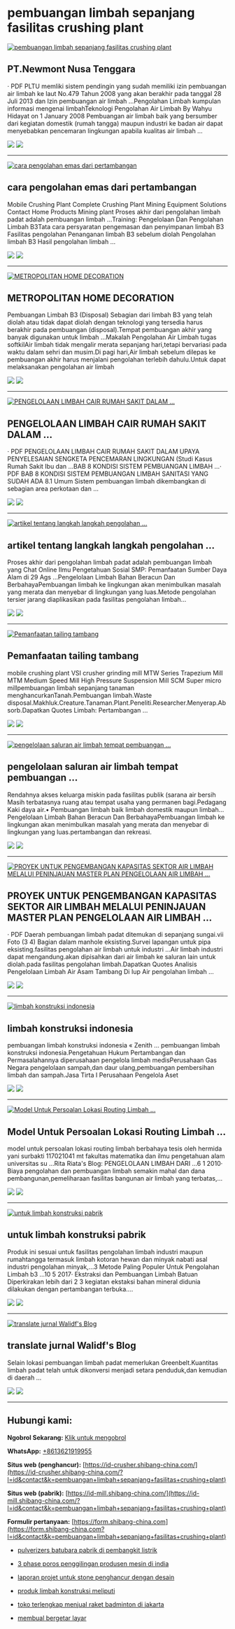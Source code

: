 # pembuangan limbah sepanjang fasilitas crushing plant

<a href="https://swt.shibang-china.com/?l=id&img&k=pembuangan+limbah+sepanjang+fasilitas+crushing+plant" target="_blank">![pembuangan limbah sepanjang fasilitas crushing plant](http://static.shibang-china.com/all-800x300/323.jpg)</a>

## PT.Newmont Nusa Tenggara
· PDF PLTU memliki sistem pendingin yang sudah memiliki izin pembuangan air limbah ke laut No.479 Tahun 2008 yang akan berakhir pada tanggal 28 Juli 2013 dan Izin pembuangan air limbah …Pengolahan Limbah kumpulan informasi mengenai limbahTeknologi Pengolahan Air Limbah By Wahyu Hidayat on 1 January 2008 Pembuangan air limbah baik yang bersumber dari kegiatan domestik (rumah tangga) maupun industri ke badan air dapat menyebabkan pencemaran lingkungan apabila kualitas air limbah …


<a href="https://whatsapp.shibangsoft.com/WhatsApp.php" target="_blank" title="WhatsApp">![](http://static.shibang-china.com/icon/whatsapp.png)</a> <a href="https://swt.shibang-china.com/?l=id&icon&k=pembuangan+limbah+sepanjang+fasilitas+crushing+plant" target="_blank">![](http://static.shibang-china.com/icon/chat-id.png)</a>

---

<a href="https://swt.shibang-china.com/?l=id&img&k=pembuangan+limbah+sepanjang+fasilitas+crushing+plant" target="_blank">![cara pengolahan emas dari pertambangan](http://static.shibang-china.com/all-800x300/1217.jpg)</a>

## cara pengolahan emas dari pertambangan
Mobile Crushing Plant Complete Crushing Plant Mining Equipment Solutions Contact Home Products Mining plant Proses akhir dari pengolahan limbah padat adalah pembuangan limbah …Training: Pengelolaan Dan Pengolahan Limbah B3Tata cara persyaratan pengemasan dan penyimpanan limbah B3 Fasilitas pengolahan Penanganan limbah B3 sebelum diolah Pengolahan limbah B3 Hasil pengolahan limbah …


<a href="https://whatsapp.shibangsoft.com/WhatsApp.php" target="_blank" title="WhatsApp">![](http://static.shibang-china.com/icon/whatsapp.png)</a> <a href="https://swt.shibang-china.com/?l=id&icon&k=pembuangan+limbah+sepanjang+fasilitas+crushing+plant" target="_blank">![](http://static.shibang-china.com/icon/chat-id.png)</a>

---

<a href="https://swt.shibang-china.com/?l=id&img&k=pembuangan+limbah+sepanjang+fasilitas+crushing+plant" target="_blank">![METROPOLITAN HOME DECORATION](http://static.shibang-china.com/all-800x300/1527.jpg)</a>

## METROPOLITAN HOME DECORATION
Pembuangan Limbah B3 (Disposal) Sebagian dari limbah B3 yang telah diolah atau tidak dapat diolah dengan teknologi yang tersedia harus berakhir pada pembuangan (disposal).Tempat pembuangan akhir yang banyak digunakan untuk limbah …Makalah Pengolahan Air Limbah tugas softkilAir limbah tidak mengalir merata sepanjang hari,tetapi bervariasi pada waktu dalam sehri dan musim.Di pagi hari,Air limbah sebelum dilepas ke pembuangan akhir harus menjalani pengolahan terlebih dahulu.Untuk dapat melaksanakan pengolahan air limbah


<a href="https://whatsapp.shibangsoft.com/WhatsApp.php" target="_blank" title="WhatsApp">![](http://static.shibang-china.com/icon/whatsapp.png)</a> <a href="https://swt.shibang-china.com/?l=id&icon&k=pembuangan+limbah+sepanjang+fasilitas+crushing+plant" target="_blank">![](http://static.shibang-china.com/icon/chat-id.png)</a>

---

<a href="https://swt.shibang-china.com/?l=id&img&k=pembuangan+limbah+sepanjang+fasilitas+crushing+plant" target="_blank">![PENGELOLAAN LIMBAH CAIR RUMAH SAKIT DALAM …](http://static.shibang-china.com/all-800x300/1400.jpg)</a>

## PENGELOLAAN LIMBAH CAIR RUMAH SAKIT DALAM …
· PDF PENGELOLAAN LIMBAH CAIR RUMAH SAKIT DALAM UPAYA PENYELESAIAN SENGKETA PENCEMARAN LINGKUNGAN (Studi Kasus Rumah Sakit Ibu dan …BAB 8 KONDISI SISTEM PEMBUANGAN LIMBAH …· PDF BAB 8 KONDISI SISTEM PEMBUANGAN LIMBAH SANITASI YANG SUDAH ADA 8.1 Umum Sistem pembuangan limbah dikembangkan di sebagian area perkotaan dan …


<a href="https://whatsapp.shibangsoft.com/WhatsApp.php" target="_blank" title="WhatsApp">![](http://static.shibang-china.com/icon/whatsapp.png)</a> <a href="https://swt.shibang-china.com/?l=id&icon&k=pembuangan+limbah+sepanjang+fasilitas+crushing+plant" target="_blank">![](http://static.shibang-china.com/icon/chat-id.png)</a>

---

<a href="https://swt.shibang-china.com/?l=id&img&k=pembuangan+limbah+sepanjang+fasilitas+crushing+plant" target="_blank">![artikel tentang langkah langkah pengolahan …](http://static.shibang-china.com/all-800x300/950.jpg)</a>

## artikel tentang langkah langkah pengolahan …
Proses akhir dari pengolahan limbah padat adalah pembuangan limbah yang Chat Online Ilmu Pengetahuan Sosial SMP: Pemanfaatan Sumber Daya Alam di 29 Ags …Pengelolaan Limbah Bahan Beracun Dan BerbahayaPembuangan limbah ke lingkungan akan menimbulkan masalah yang merata dan menyebar di lingkungan yang luas.Metode pengolahan tersier jarang diaplikasikan pada fasilitas pengolahan limbah…


<a href="https://whatsapp.shibangsoft.com/WhatsApp.php" target="_blank" title="WhatsApp">![](http://static.shibang-china.com/icon/whatsapp.png)</a> <a href="https://swt.shibang-china.com/?l=id&icon&k=pembuangan+limbah+sepanjang+fasilitas+crushing+plant" target="_blank">![](http://static.shibang-china.com/icon/chat-id.png)</a>

---

<a href="https://swt.shibang-china.com/?l=id&img&k=pembuangan+limbah+sepanjang+fasilitas+crushing+plant" target="_blank">![Pemanfaatan tailing tambang](http://static.shibang-china.com/all-800x300/1273.jpg)</a>

## Pemanfaatan tailing tambang
mobile crushing plant VSI crusher grinding mill MTW Series Trapezium Mill MTM Medium Speed Mill High Pressure Suspension Mill SCM Super micro millpembuangan limbah sepanjang tanaman menghancurkanTanah.Pembuangan limbah.Waste disposal.Makhluk.Creature.Tanaman.Plant.Peneliti.Researcher.Menyerap.Absorb.Dapatkan Quotes Limbah: Pertambangan …


<a href="https://whatsapp.shibangsoft.com/WhatsApp.php" target="_blank" title="WhatsApp">![](http://static.shibang-china.com/icon/whatsapp.png)</a> <a href="https://swt.shibang-china.com/?l=id&icon&k=pembuangan+limbah+sepanjang+fasilitas+crushing+plant" target="_blank">![](http://static.shibang-china.com/icon/chat-id.png)</a>

---

<a href="https://swt.shibang-china.com/?l=id&img&k=pembuangan+limbah+sepanjang+fasilitas+crushing+plant" target="_blank">![pengelolaan saluran air limbah tempat pembuangan …](http://static.shibang-china.com/all-800x300/1522.jpg)</a>

## pengelolaan saluran air limbah tempat pembuangan …
Rendahnya akses keluarga miskin pada fasilitas publik (sarana air bersih Masih terbatasnya ruang atau tempat usaha yang permanen bagi.Pedagang Kaki daya air.• Pembuangan limbah baik limbah domestik maupun limbah…Pengelolaan Limbah Bahan Beracun Dan BerbahayaPembuangan limbah ke lingkungan akan menimbulkan masalah yang merata dan menyebar di lingkungan yang luas.pertambangan dan rekreasi.


<a href="https://whatsapp.shibangsoft.com/WhatsApp.php" target="_blank" title="WhatsApp">![](http://static.shibang-china.com/icon/whatsapp.png)</a> <a href="https://swt.shibang-china.com/?l=id&icon&k=pembuangan+limbah+sepanjang+fasilitas+crushing+plant" target="_blank">![](http://static.shibang-china.com/icon/chat-id.png)</a>

---

<a href="https://swt.shibang-china.com/?l=id&img&k=pembuangan+limbah+sepanjang+fasilitas+crushing+plant" target="_blank">![PROYEK UNTUK PENGEMBANGAN KAPASITAS SEKTOR AIR LIMBAH MELALUI PENINJAUAN MASTER PLAN PENGELOLAAN AIR LIMBAH …](http://static.shibang-china.com/all-800x300/725.jpg)</a>

## PROYEK UNTUK PENGEMBANGAN KAPASITAS SEKTOR AIR LIMBAH MELALUI PENINJAUAN MASTER PLAN PENGELOLAAN AIR LIMBAH …
· PDF Daerah pembuangan limbah padat ditemukan di sepanjang sungai.vii Foto (3 4) Bagian dalam manhole eksisting.Survei lapangan untuk pipa eksisting.fasilitas pengolahan air limbah untuk industri …Air limbah industri dapat mengandung.akan dipisahkan dari air limbah ke saluran lain untuk diolah.pada fasilitas pengolahan limbah.Dapatkan Quotes Analisis Pengelolaan Limbah Air Asam Tambang Di Iup Air pengolahan limbah …


<a href="https://whatsapp.shibangsoft.com/WhatsApp.php" target="_blank" title="WhatsApp">![](http://static.shibang-china.com/icon/whatsapp.png)</a> <a href="https://swt.shibang-china.com/?l=id&icon&k=pembuangan+limbah+sepanjang+fasilitas+crushing+plant" target="_blank">![](http://static.shibang-china.com/icon/chat-id.png)</a>

---

<a href="https://swt.shibang-china.com/?l=id&img&k=pembuangan+limbah+sepanjang+fasilitas+crushing+plant" target="_blank">![limbah konstruksi indonesia](http://static.shibang-china.com/all-800x300/1471.jpg)</a>

## limbah konstruksi indonesia
pembuangan limbah konstruksi indonesia « Zenith … pembuangan limbah konstruksi indonesia.Pengetahuan Hukum Pertambangan dan Permasalahannya diperusahaan pengelola limbah medisPerusahaan Gas Negara pengelolaan sampah,dan daur ulang,pembuangan pembersihan limbah dan sampah.Jasa Tirta I Perusahaan Pengelola Aset


<a href="https://whatsapp.shibangsoft.com/WhatsApp.php" target="_blank" title="WhatsApp">![](http://static.shibang-china.com/icon/whatsapp.png)</a> <a href="https://swt.shibang-china.com/?l=id&icon&k=pembuangan+limbah+sepanjang+fasilitas+crushing+plant" target="_blank">![](http://static.shibang-china.com/icon/chat-id.png)</a>

---

<a href="https://swt.shibang-china.com/?l=id&img&k=pembuangan+limbah+sepanjang+fasilitas+crushing+plant" target="_blank">![Model Untuk Persoalan Lokasi Routing Limbah …](http://static.shibang-china.com/all-800x300/957.jpg)</a>

## Model Untuk Persoalan Lokasi Routing Limbah …
model untuk persoalan lokasi routing limbah berbahaya tesis oleh hermida yani surbakti 117021041 mt fakultas matematika dan ilmu pengetahuan alam universitas su …Rita Riata's Blog: PENGELOLAAN LIMBAH DARI …6 1 2010· Biaya pengolahan dan pembuangan limbah semakin mahal dan dana pembangunan,pemeliharaan fasilitas bangunan air limbah yang terbatas,…


<a href="https://whatsapp.shibangsoft.com/WhatsApp.php" target="_blank" title="WhatsApp">![](http://static.shibang-china.com/icon/whatsapp.png)</a> <a href="https://swt.shibang-china.com/?l=id&icon&k=pembuangan+limbah+sepanjang+fasilitas+crushing+plant" target="_blank">![](http://static.shibang-china.com/icon/chat-id.png)</a>

---

<a href="https://swt.shibang-china.com/?l=id&img&k=pembuangan+limbah+sepanjang+fasilitas+crushing+plant" target="_blank">![untuk limbah konstruksi pabrik](http://static.shibang-china.com/all-800x300/675.jpg)</a>

## untuk limbah konstruksi pabrik
Produk ini sesuai untuk fasilitas pengolahan limbah industri maupun rumahtangga termasuk limbah kotoran hewan dan minyak nabati asal industri pengolahan minyak,…3 Metode Paling Populer Untuk Pengolahan Limbah b3 …10 5 2017· Ekstraksi dan Pembuangan Limbah Batuan Diperkirakan lebih dari 2 3 kegiatan ekstaksi bahan mineral didunia dilakukan dengan pertambangan terbuka.…


<a href="https://whatsapp.shibangsoft.com/WhatsApp.php" target="_blank" title="WhatsApp">![](http://static.shibang-china.com/icon/whatsapp.png)</a> <a href="https://swt.shibang-china.com/?l=id&icon&k=pembuangan+limbah+sepanjang+fasilitas+crushing+plant" target="_blank">![](http://static.shibang-china.com/icon/chat-id.png)</a>

---

<a href="https://swt.shibang-china.com/?l=id&img&k=pembuangan+limbah+sepanjang+fasilitas+crushing+plant" target="_blank">![translate jurnal Walidf's Blog](http://static.shibang-china.com/all-800x300/1025.jpg)</a>

## translate jurnal Walidf's Blog
Selain lokasi pembuangan limbah padat memerlukan Greenbelt.Kuantitas limbah padat telah untuk dikonversi menjadi setara penduduk,dan kemudian di daerah …

<a href="https://whatsapp.shibangsoft.com/WhatsApp.php" target="_blank" title="WhatsApp">![](http://static.shibang-china.com/icon/whatsapp.png)</a> <a href="https://swt.shibang-china.com/?l=id&icon&k=pembuangan+limbah+sepanjang+fasilitas+crushing+plant" target="_blank">![](http://static.shibang-china.com/icon/chat-id.png)</a>

---
## Hubungi kami:

**Ngobrol Sekarang:** [Klik untuk mengobrol](https://swt.shibang-china.com?l=id&contact&k=pembuangan+limbah+sepanjang+fasilitas+crushing+plant)

**WhatsApp:**  [+8613621919955](https://whatsapp.shibangsoft.com/WhatsApp.php)

**Situs web (penghancur):** [https://id-crusher.shibang-china.com/](https://id-crusher.shibang-china.com/?l=id&contact&k=pembuangan+limbah+sepanjang+fasilitas+crushing+plant)

**Situs web (pabrik):** [https://id-mill.shibang-china.com/](https://id-mill.shibang-china.com/?l=id&contact&k=pembuangan+limbah+sepanjang+fasilitas+crushing+plant)

**Formulir pertanyaan:** [https://form.shibang-china.com](https://form.shibang-china.com?l=id&contact&k=pembuangan+limbah+sepanjang+fasilitas+crushing+plant)

* [pulverizers batubara pabrik di pembangkit listrik](../34/pulverizers%20batubara%20pabrik%20di%20pembangkit%20listrik.md)

* [3 phase poros penggilingan produsen mesin di india](../33/3%20phase%20poros%20penggilingan%20produsen%20mesin%20di%20india.md)

* [laporan projet untuk stone penghancur dengan desain](../31/laporan%20projet%20untuk%20stone%20penghancur%20dengan%20desain.md)

* [produk limbah konstruksi meliputi](../39/produk%20limbah%20konstruksi%20meliputi.md)

* [toko terlengkap menjual raket badminton di jakarta](../34/toko%20terlengkap%20menjual%20raket%20badminton%20di%20jakarta.md)

* [membual bergetar layar](../38/membual%20bergetar%20layar.md)
